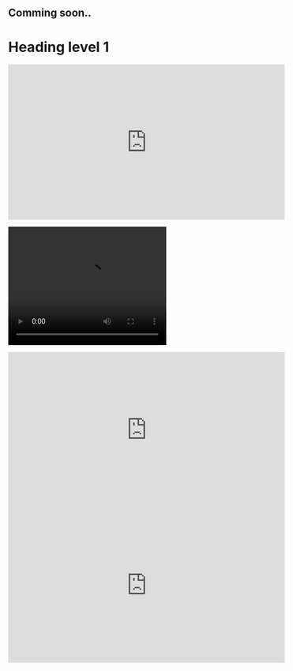 ## Comming soon.. ##

<h1>Heading level 1</h1>

<iframe width="560" height="315" src="https://disk.yandex.ru/i/I3zeGG6amdi7Fg" frameborder="0" allow="accelerometer; autoplay; clipboard-write; encrypted-media; gyroscope; picture-in-picture" allowfullscreen></iframe>

<video src="https://www.youtube.com/embed/y-_nXfKkI3w" width="320" height="240" controls></video>



<iframe width="560" height="315"
  src="https://disk.yandex.ru/i/I3zeGG6amdi7Fg"
  title="YouTube video player" frameborder="0"
  allow="accelerometer; autoplay; clipboard-write; encrypted-media; gyroscope; picture-in-picture"
  allowfullscreen>
</iframe>

<iframe width="560" height="315"
  src="https://www.youtube.com/embed/y-_nXfKkI3w"
  title="YouTube video player" frameborder="0"
  allow="accelerometer; autoplay; clipboard-write; encrypted-media; gyroscope; picture-in-picture"
  allowfullscreen></iframe>
